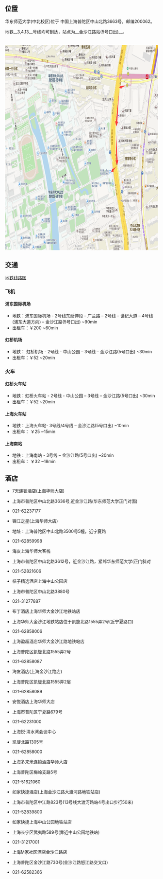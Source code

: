 

## 位置 ##
华东师范大学(中北校区)位于 中国上海普陀区中山北路3663号，邮编200062。

地铁__3,4,13__号线均可到达，站点为__金沙江路站(5号口出)__。
<br/><br/><br/>
<img src="./ecnu.png" width = "861" height = "675" alt="ECNU" align=center/>

## 交通 ##
<a href="./map.jpg" style="cursor:hand">地铁线路图</a>

### 飞机 ###

#### 浦东国际机场 ####
- 地铁：浦东国际机场 - 2号线东延伸段 – 广兰路 – 2号线 – 世纪大道 – 4号线(浦东大道方向) – 金沙江路(5号口出) ~90min
- 出租车：￥200 ~60min

#### 虹桥机场 #####
- 地铁： 虹桥机场 - 2号线 - 中山公园 – 3号线 – 金沙江路(5号口出) ~30min
- 出租车：￥52 ~20min

### 火车 ###

#### 虹桥火车站 ####
- 地铁：虹桥火车站 - 2号线 - 中山公园 – 3号线 – 金沙江路(5号口出) ~30min
- 出租车：￥52 ~20min

#### 上海火车站 ####
- 地铁：上海火车站- 3号线/4号线 – 金沙江路(5号口出) ~10min
- 出租车： ￥25 ~15min

#### 上海南站 ####
- 地铁：上海南站 - 3号线 – 金沙江路(5号口出) ~20min
- 出租车： ￥32 ~18min


## 酒店 ##


- 7天连锁酒店(上海华师大店)
 - 上海市普陀区中山北路3636号,近金沙江路(华东师范大学正门对面)
 - 021-62237177

- 锦江之星(上海华师大店)
 - 地址：上海普陀区中山北路3500号5幢，近宁夏路
 - 021-62859998
 
- 海友上海华师大客栈
 - 上海市普陀区中山北路3612号，近金沙江路，紧邻华东师范大学(正门斜对
 - 021-52821606

- 桔子精选酒店上海中山公园店
 - 上海市普陀区中山北路3880号
 - 021-31277887

- 布丁酒店上海华师大金沙江地铁站店
 - 上海华师大金沙江地铁站店位于凯旋北路1555弄2号(近宁夏路口)
 - 021-62858006

- 上海盈超酒店华师大金沙江路地铁站店 
 - 上海普陀区凯旋北路1555弄2号
 - 021-62858087

- 海友酒店(上海金沙江路店)
 - 上海普陀区凯旋北路1555弄2层
 - 021-62858089

- 安悦酒店上海华师大店
 - 上海市普陀区宁夏路679号 
 - 021-62231000

- 上海悦·清水湾会议中心
 - 凯旋北路1305号
 - 021-62858000
 
- 上海多来米连锁酒店华师大店 
 - 上海普陀区梅岭支路5号
 - 021-51621060

- 如家快捷酒店(上海金沙江路大渡河路地铁站店)
 - 上海市普陀区中江路823号(13号线大渡河路站4号出口步行50米)
 - 021-52839800

- 如家快捷上海中山公园地铁站店
 - 上海长宁区武夷路589号(靠近中山公园地铁站)
 - 021-31217001

- 上海M家社区酒店金沙江路店  
 - 上海普陀区金沙江路730号(金沙江路怒江路交叉口)
 - 021-62582366
